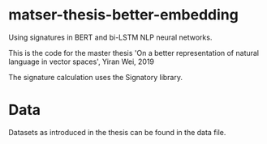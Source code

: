 # matser-thesis-better-embedding

Using signatures in BERT and bi-LSTM NLP neural networks.

This is the code for the master thesis 'On a better representation of natural language in vector spaces', Yiran Wei, 2019

The signature calculation uses the Signatory library. 

# Data

Datasets as introduced in the thesis can be found in the data file. 

# 
